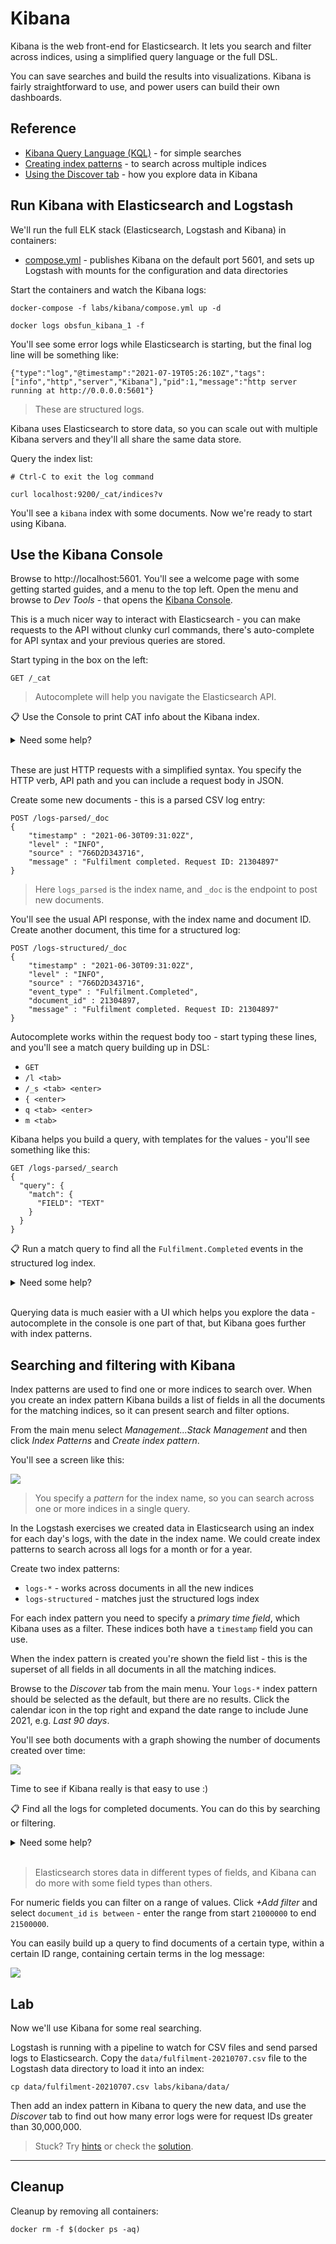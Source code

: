 # Kibana

Kibana is the web front-end for Elasticsearch. It lets you search and filter across indices, using a simplified query language or the full DSL. 

You can save searches and build the results into visualizations. Kibana is fairly straightforward to use, and power users can build their own dashboards.

## Reference

- [Kibana Query Language (KQL)](https://www.elastic.co/guide/en/kibana/7.x/kuery-query.html) - for simple searches
- [Creating index patterns](https://www.elastic.co/guide/en/kibana/7.x/index-patterns.html) - to search across multiple indices
- [Using the Discover tab](https://www.elastic.co/guide/en/kibana/7.x/discover.html) - how you explore data in Kibana

## Run Kibana with Elasticsearch and Logstash

We'll run the full ELK stack (Elasticsearch, Logstash and Kibana) in containers:

- [compose.yml](./compose.yml) - publishes Kibana on the default port 5601, and sets up Logstash with mounts for the configuration and data directories

Start the containers and watch the Kibana logs:

```
docker-compose -f labs/kibana/compose.yml up -d

docker logs obsfun_kibana_1 -f
```

You'll see some error logs while Elasticsearch is starting, but the final log line will be something like:

```
{"type":"log","@timestamp":"2021-07-19T05:26:10Z","tags":["info","http","server","Kibana"],"pid":1,"message":"http server running at http://0.0.0.0:5601"}
```

> These are structured logs.

Kibana uses Elasticsearch to store data, so you can scale out with multiple Kibana servers and they'll all share the same data store.

Query the index list:

```
# Ctrl-C to exit the log command

curl localhost:9200/_cat/indices?v
```

You'll see a `kibana` index with some documents. Now we're ready to start using Kibana.


## Use the Kibana Console

Browse to http://localhost:5601. You'll see a welcome page with some getting started guides, and a menu to the top left. Open the menu and browse to _Dev Tools_ - that opens the [Kibana Console](http://localhost:5601/app/dev_tools#/console).

This is a much nicer way to interact with Elasticsearch - you can make requests to the API without clunky curl commands, there's auto-complete for API syntax and your previous queries are stored.

Start typing in the box on the left:

```
GET /_cat
```

> Autocomplete will help you navigate the Elasticsearch API. 

📋 Use the Console to print CAT info about the Kibana index.

<details>
  <summary>Need some help?</summary>

The `indices` endpoint can be queried for a single index:

```
GET /_cat/indices/.kibana?v
```

</details><br/>

These are just HTTP requests with a simplified syntax. You specify the HTTP verb, API path and you can include a request body in JSON.

Create some new documents - this is a parsed CSV log entry:

```
POST /logs-parsed/_doc
{ 
    "timestamp" : "2021-06-30T09:31:02Z", 
    "level" : "INFO",
    "source" : "766D2D343716",
    "message" : "Fulfilment completed. Request ID: 21304897"
}
```

> Here `logs_parsed` is the index name, and `_doc` is the endpoint to post new documents.

You'll see the usual API response, with the index name and document ID. Create another document, this time for a structured log:

```
POST /logs-structured/_doc
{ 
    "timestamp" : "2021-06-30T09:31:02Z", 
    "level" : "INFO",
    "source" : "766D2D343716",
    "event_type" : "Fulfilment.Completed",
    "document_id" : 21304897,
    "message" : "Fulfilment completed. Request ID: 21304897"
}
```

Autocomplete works within the request body too - start typing these lines, and you'll see a match query building up in DSL:

- `GET`
- `/l <tab>`
- `/_s <tab> <enter>`
- `{ <enter>`
- `q <tab> <enter>`
- `m <tab>`

Kibana helps you build a query, with templates for the values - you'll see something like this:

```
GET /logs-parsed/_search 
{
  "query": {
    "match": {
      "FIELD": "TEXT"
    }
  }
}
```

📋 Run a match query to find all the `Fulfilment.Completed` events in the structured log index.

<details>
  <summary>Need some help?</summary>

You'll build up a query like this:

```
GET /logs-structured/_search
{
  "query": {
    "match": {
      "event_type": "Fulfilment.Completed"
    }
  }
}
```

Autocomplete works for field names too, so you'll see the list of available fields for the index when you work on the query.

You'll see a single response, for the request ID 21304897.

</details><br/>

Querying data is much easier with a UI which helps you explore the data - autocomplete in the console is one part of that, but Kibana goes further with index patterns.

## Searching and filtering with Kibana

Index patterns are used to find one or more indices to search over. When you create an index pattern Kibana builds a list of fields in all the documents for the matching indices, so it can present search and filter options.

From the main menu select _Management...Stack Management_ and then click _Index Patterns_ and _Create index pattern_.

You'll see a screen like this:

![](../../img/kibana-create-index-pattern.png)

> You specify a _pattern_ for the index name, so you can search across one or more indices in a single query. 

In the Logstash exercises we created data in Elasticsearch using an index for each day's logs, with the date in the index name. We could create index patterns to search across all logs for a month or for a year.

Create two index patterns:

- `logs-*` - works across documents in all the new indices
- `logs-structured` - matches just the structured logs index

For each index pattern you need to specify a _primary time field_, which Kibana uses as a filter. These indices both have a `timestamp` field you can use.

When the index pattern is created you're shown the field list - this is the
superset of all fields in all documents in all the matching indices.

Browse to the _Discover_ tab from the main menu. Your `logs-*` index pattern should be selected as the default, but there are no results. Click the calendar icon in the top right and expand the date range to include June 2021, e.g. _Last 90 days_.

You'll see both documents with a graph showing the number of documents created over time:

![](../../img/kibana-discover-logs.png)

Time to see if Kibana really is that easy to use :)

📋 Find all the logs for completed documents. You can do this by searching or filtering.

<details>
  <summary>Need some help?</summary>

In the search box:

- `completed` will find the term across all fields
- `message: completed` will find the term in the `message` field

Or you can click _+ Add filter_:

- field `event_type`, operator `is` - you'll need to type a value
- field `event_type.keyword`, operator `is` - you can select a value, choose `Fulfilment.Completed`

</details><br/>

> Elasticsearch stores data in different types of fields, and Kibana can do more with some field types than others.

For numeric fields you can filter on a range of values. Click _+Add filter_ and select `document_id` `is between` - enter the range from start `21000000` to end `21500000`.

You can easily build up a query to find documents of a certain type, within a certain ID range, containing certain terms in the log message:

![](../../img/kibana-search-filter.png)


## Lab

Now we'll use Kibana for some real searching. 

Logstash is running with a pipeline to watch for CSV files and send parsed logs to Elasticsearch. Copy the `data/fulfilment-20210707.csv` file to the Logstash data directory to load it into an index:

```
cp data/fulfilment-20210707.csv labs/kibana/data/
```

Then add an index pattern in Kibana to query the new data, and use the _Discover_ tab to find out how many error logs were for request IDs greater than 30,000,000.

> Stuck? Try [hints](hints.md) or check the [solution](solution.md).

___
## Cleanup

Cleanup by removing all containers:

```
docker rm -f $(docker ps -aq)
```